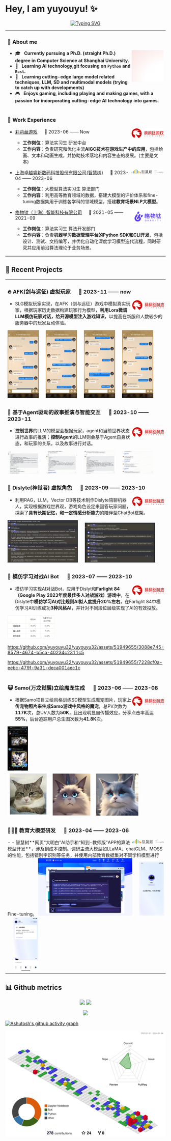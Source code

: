 
# Hey, I am yuyouyu! ✨
<div align="center">
  <a href="https://github.com/yuyouyu32">
    <img src="https://readme-typing-svg.demolab.com/?lines=loss.backward()🧠;optimizer.step()💡&weight=900&center=true&size=32&color=0013F7&font=Times+New+Roman&height=60" alt="Typing SVG" />
  </a>
</div>

<table>
<tr><td>

### 💬 About me

<img align="right" width="100" src="./imgs/avatar.jpg" />

  - 🎓 &nbsp; **Currently pursuing a Ph.D. (straight Ph.D.) degree in Computer Science at Shanghai University.**
  - 🤔 &nbsp; **Learning AI technology,git focusing on `Python` and `Rust`.**
  - 🌱 &nbsp; **Learning cutting-edge large model related techniques, LLM, SD and multimodal models (trying to catch up with developments)**
  - 🎮 &nbsp; **Enjoys gaming, including playing and making games, with a passion for incorporating cutting-edge AI technology into games.**
  
</td></tr>

<tr><td>
  
### 🏢 Work Experience

<img align="right" width="100" src="./imgs/lilith-logo_cn@3x.png" />

- [莉莉丝游戏](https://www.lilith.com/cn) &emsp; 📌 2023-06 —— Now
  
  - **工作岗位**：算法实习生 研发中台
  - **工作内容**：负责研究和优化主流**AIGC技术在游戏生产中的应用**，包括绘画、文本和动画生成，并协助技术落地和内容生态的发展。(主要是文本)

<img align="right" width="100" src="./imgs/zhihuishu_logo.png" />

- [上海卓越睿新数码科技股份有限公司(智慧树)](https://www.zhihuishu.com/) &emsp; 📌 2023-04 —— 2023-06

  - **工作岗位**：大模型算法实习生 算法部门
  - **工作内容**：利用高等教育领域的数据，搭建大模型的评价体系和fine-tuning数据集用于训练各学科的领域模型，搭建**教育场景NLP大模型**。

<img align="right" width="100" src="./imgs/gravity-logo.webp" />

- [格物钛（上海）智能科技有限公司](https://www.graviti.cn/about) &emsp; 📌 2021-05 —— 2021-09

  - **工作岗位**：算法实习生 算法开发部门
  - **工作内容**：负责**机器学习数据管理平台的Python SDK和CLI开发**，包括设计、测试、文档编写，并优化自动化深度学习模型迭代流程，同时研究并应用前沿算法理论于业务场景。

</td></tr>

</table>

## 📅 Recent Projects

<table>

<tr><td>

### 🔥 AFK(剑与远征) 虚拟玩家 &emsp; 📌 2023-11 —— now

<img align="right" width="100" src="./imgs/lilith-logo_cn@3x.png" />

- SLG模拟玩家实现，在AFK（剑与远征）游戏中模拟真实玩家，根据玩家历史数据构建玩家行为模型，**利用Lora微调LLM模仿玩家对话，给开源模型注入游戏知识**，以提高在新服和人数较少的服务器中的玩家互动体验。


<img src="./imgs/AFKChatBot/1.jpg" width="20%" />
&emsp;
<img src="./imgs/AFKChatBot/2.jpg" width="20%" />
&emsp;
<img src="./imgs/AFKChatBot/3.jpg" width="20%" />
&emsp;
<img src="./imgs/AFKChatBot/4.jpg" width="20%" />

</td></tr>

<tr><td>

### 🤖 基于Agent驱动的故事推演与智能交互 &emsp; 📌 2023-10 —— 2023-11

<img align="right" width="100" src="./imgs/lilith-logo_cn@3x.png" />

- **控制世界**的LLM的模型会根据玩家，agent和当前世界状态进行故事的推演；**控制Agent**的LLM则会基于Agent自身状态，和玩家的关系，以及故事进行对话。

<img src="./imgs/StoryGene/1.png" width="20%" />
&emsp;
<img src="./imgs/StoryGene/2.png" width="20%" />
&emsp;
<img src="./imgs/StoryGene/3.png" width="20%" />
&emsp;
<img src="./imgs/StoryGene/4.png" width="20%" />

</td></tr>

<tr><td>

### 💎 Dislyte(神觉者) 虚拟角色 &emsp; 📌 2023-09 —— 2023-10

<img align="right" width="100" src="./imgs/lilith-logo_cn@3x.png" />

- 利用RAG，LLM，Vector DB等技术制作Dislyte陪聊机器人，实现根据游戏世界观，游戏角色设定来回答玩家问题，探索了**具有长期记忆，和一定情感分析能力**的陪伴型ChatBot框架。

<img src="./imgs/DislyteRole/1.png" width="45%" />
&emsp;
<img src="./imgs/DislyteRole/2.png" width="45%" />

</td></tr>

<tr><td>

### 📡 模仿学习对战AI Bot &emsp; 📌 2023-07 —— 2023-10

<img align="right" width="100" src="./imgs/lilith-logo_cn@3x.png" />

- 模仿学习实现AI对战Bot，应用于Dislyt和**Farlight 84（Google Play 2023年度最佳多人对战游戏）游戏中**，在Dislyte中**模仿学习AI对比规则AI拟人度提升20%左右**，在Farlight 84中模仿学习AI训练成功**3种风格AI**，并针对不同段位层级实现了AI的有效投放。

<img src="./imgs/AI Battle/Dislyte AI.png" width="30%" />

https://github.com/yuyouyu32/yuyouyu32/assets/51949655/3088e745-8579-4674-b5ca-40234c2311c5

https://github.com/yuyouyu32/yuyouyu32/assets/51949655/7228cf0a-eebc-479f-9a31-deca001aec1c

</td></tr>


<tr><td>

### 😺 Samo(万龙觉醒)立绘魔宠生成 &emsp; 📌 2023-06 —— 2023-08

<img align="right" width="100" src="./imgs/lilith-logo_cn@3x.png" />

- 根据Samo项目立绘风格训练SD模型生成魔宠图片，玩家**上传宠物照片来生成Samo游戏中风格的魔宠**，总PV次数为**117K**次，总UV人数为**50K**，且出现明显自传播效应，分享点击率高达**55%**，后台追踪用户总生图次数为**41.8K**次。

<img src="./imgs/Samo/1.png" width="13%" />
&emsp;
<img src="./imgs/Samo/2.png" width="84%" />


</td></tr>



<tr><td>

### 👩🏻‍🏫 教育大模型研发 &emsp; 📌 2023-04 —— 2023-06

<img align="right" width="100" src="./imgs/zhihuishu_logo.png" />
- 
- 智慧树**网页“大明白”AI助手和“知到-教师版”APP的算法模型开发**，涉及到成本控制。调研主流大模型如LLaMA、chatGLM、MOSS的性能，包括错别字识别等任务，并使用内部教育数据集对不同学科模型进行Fine-tuning。

<img src="./imgs/Zhihuishu/1.jpg" width="60%" />
&emsp;
<img src="./imgs/Zhihuishu/2.jpg" width="16%" />
&emsp;
<img src="./imgs/Zhihuishu/3.jpg" width="16%" />

</td></tr>



</table>

## 📊 Github metrics

</div>
<div align="center">
<img height="137px" src="https://github-readme-stats-git-masterrstaa-rickstaa.vercel.app/api?username=yuyouyu32&hide_title=true&hide_border=true&show_icons=true&include_all_commits=true&line_height=21text_color=000&icon_color=000&bg_color=0,ea6161,ffc64d,fffc4d,52fa5a&theme=graywhite" />
<img height="137px" src="https://github-readme-stats-git-masterrstaa-rickstaa.vercel.app/api/top-langs/?username=yuyouyu32&hide_title=true&hide_border=true&layout=compact&langs_count=6&text_color=000&icon_color=fff&bg_color=0,52fa5a,4dfcff,c64dff&theme=graywhite" /><br>

<img src="https://github-profile-trophy.vercel.app/?username=yuyouyu32&theme=gruvbox&row=1&column=7&no-frame=true&no-bg=true" /><br/>

</div>

[![Ashutosh's github activity graph](https://github-readme-activity-graph.vercel.app/graph?username=yuyouyu32&theme=github-compact)](https://github.com/yuyouyu32)

![](./profile-3d-contrib/profile-gitblock.svg)


<!-- Here are some ideas to get you started:

- 🔭 I’m currently working on ...
- 🌱 I’m currently learning ...
- 👯 I’m looking to collaborate on ...
- 🤔 I’m looking for help with ...
- 💬 Ask me about ...
- 📫 How to reach me: ...
- 😄 Pronouns: ...
- ⚡ Fun fact: ...
-->
